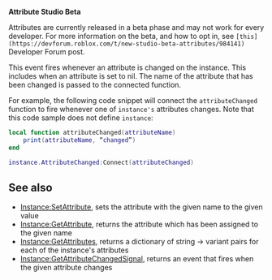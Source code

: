 **Attribute Studio Beta**  

Attributes are currently released in a beta phase and may not work for every developer. For more information on the beta, and how to opt in, see `[this](https://devforum.roblox.com/t/new-studio-beta-attributes/984141)` Developer Forum post.

This event fires whenever an attribute is changed on the instance. This includes when an attribute is set to nil. The name of the attribute that has been changed is passed to the connected function.

For example, the following code snippet will connect the `attributeChanged` function to fire whenever one of `instance's` attributes changes. Note that this code sample does not define `instance`:

```lua
local function attributeChanged(attributeName)
    print(attributeName, “changed”)
end

instance.AttributeChanged:Connect(attributeChanged)
``` 

See also
--------

*   [Instance:SetAttribute](https://developer.roblox.com/en-us/api-reference/function/Instance/SetAttribute), sets the attribute with the given name to the given value
*   [Instance:GetAttribute](https://developer.roblox.com/en-us/api-reference/function/Instance/GetAttribute), returns the attribute which has been assigned to the given name
*   [Instance:GetAttributes](https://developer.roblox.com/en-us/api-reference/function/Instance/GetAttributes), returns a dictionary of string → variant pairs for each of the instance's attributes
*   [Instance:GetAttributeChangedSignal](https://developer.roblox.com/en-us/api-reference/function/Instance/GetAttributeChangedSignal), returns an event that fires when the given attribute changes